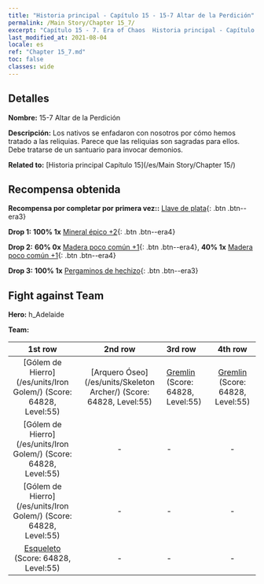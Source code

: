 ```yaml
---
title: "Historia principal - Capítulo 15 - 15-7 Altar de la Perdición"
permalink: /Main Story/Chapter 15_7/
excerpt: "Capítulo 15 - 7. Era of Chaos  Historia principal - Capítulo 15_7. 15-7 Altar de la Perdición"
last_modified_at: 2021-08-04
locale: es
ref: "Chapter 15_7.md"
toc: false
classes: wide
---
```


## Detalles

 **Nombre:** 15-7 Altar de la Perdición

 **Descripción:** Los nativos se enfadaron con nosotros por cómo hemos tratado a las reliquias. Parece que las reliquias son sagradas para ellos. Debe tratarse de un santuario para invocar demonios.

 **Related to:** [Historia principal Capítulo 15](/es/Main Story/Chapter 15/)

## Recompensa obtenida

 **Recompensa por completar por primera vez::** [Llave de plata](/ItemsES/con_693/){: .btn .btn--era3}

 **Drop 1:** **100% 1x** [Mineral épico +2](/ItemsES/mat_47/){: .btn .btn--era4}

 **Drop 2:** **60% 0x** [Madera poco común +1](/ItemsES/mat_41/){: .btn .btn--era4}, **40% 1x** [Madera poco común +1](/ItemsES/mat_41/){: .btn .btn--era4}

 **Drop 3:** **100% 1x** [Pergaminos de hechizo](/ItemsES/con_694/){: .btn .btn--era3}


## Fight against Team
 **Hero:** h_Adelaide

 **Team:**


  | 1st row | 2nd row | 3rd row | 4th row |
  |:----:|:----:|:----|:----:|
  | [Gólem de Hierro](/es/units/Iron Golem/) (Score: 64828, Level:55)  | [Arquero Óseo](/es/units/Skeleton Archer/) (Score: 64828, Level:55)  | [Gremlin](/es/units/Gremlin/) (Score: 64828, Level:55)  | [Gremlin](/es/units/Gremlin/) (Score: 64828, Level:55)  |
  | [Gólem de Hierro](/es/units/Iron Golem/) (Score: 64828, Level:55)  | - | - | - |
  | [Gólem de Hierro](/es/units/Iron Golem/) (Score: 64828, Level:55)  | - | - | - |
  | [Esqueleto](/es/units/Skeleton/) (Score: 64828, Level:55)  | - | - | - |


